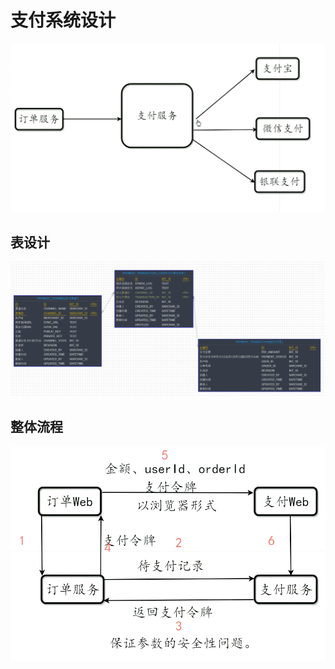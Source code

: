 # 支付系统设计

![批注 2020-04-06 100217](/assets/批注%202020-04-06%20100217.png)

## 表设计

![批注 2020-04-06 114716](/assets/批注%202020-04-06%20114716.png)

## 整体流程

![批注 2020-04-06 130431](/assets/批注%202020-04-06%20130431.png)